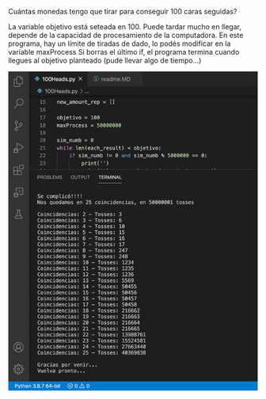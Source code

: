 Cuántas monedas tengo que tirar para conseguir 100 caras seguidas?

La variable objetivo está seteada en 100.
Puede tardar mucho en llegar, depende de la capacidad de procesamiento de la computadora.
En este programa, hay un límite de tiradas de dado, lo podés modificar en la variable maxProcess
Si borras el último if, el programa termina cuando llegues al objetivo planteado (pude llevar algo de tiempo...)


![Screen Capture](https://github.com/Igna-M/100-Caras/blob/master/Captura%20de%20Pantalla%202021-02-25.png)
